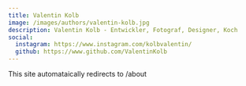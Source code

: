 ```yaml
---
title: Valentin Kolb
image: /images/authors/valentin-kolb.jpg
description: Valentin Kolb - Entwickler, Fotograf, Designer, Koch
social:
  instagram: https://www.instagram.com/kolbvalentin/
  github: https://www.github.com/ValentinKolb
---
```


This site automataically redirects to /about
